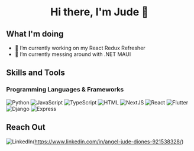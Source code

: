 <h1 align="center"> Hi there, I'm Jude 👋 </h1>

## What I'm doing
- 🔭 I’m currently working on my React Redux Refresher
- 🌱 I’m currently messing around with .NET MAUI

## Skills and Tools
### Programming Languages & Frameworks 

![Python](https://img.shields.io/badge/-black?style=flat&logo=python)
![JavaScript](https://img.shields.io/badge/-black?style=flat&logo=javascript)
![TypeScript](https://img.shields.io/badge/-black?style=flat&logo=typescript)
![HTML](https://img.shields.io/badge/-black?style=flat&logo=html5)
![NextJS](https://img.shields.io/badge/-black?style=flat&logo=next.js)
![React](https://img.shields.io/badge/-black?style=flat&logo=react)
![Flutter](https://img.shields.io/badge/-black?style=flat&logo=flutter)
![Django](https://img.shields.io/badge/-black?style=flat&logo=django)
![Express](https://img.shields.io/badge/-black?style=flat&logo=express)

## Reach Out
![LinkedIn](https://img.icons8.com/color/48/000000/linkedin.png)(https://www.linkedin.com/in/angel-jude-diones-921538328/)

<!--
**AJ4work/AJ4Work** is a ✨ _special_ ✨ repository because its `README.md` (this file) appears on your GitHub profile.

Here are some ideas to get you started:

- 🔭 I’m currently working on ...
- 🌱 I’m currently learning ...
- 👯 I’m looking to collaborate on ...
- 🤔 I’m looking for help with ...
- 💬 Ask me about ...
- 📫 How to reach me: ...
- 😄 Pronouns: ...
- ⚡ Fun fact: ...
-->
